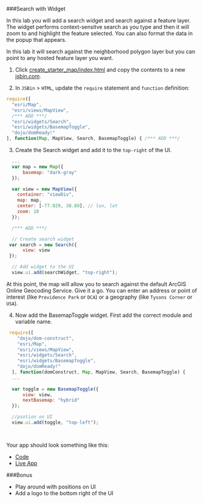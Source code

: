 ###Search with Widget

In this lab you will add a search widget and search against a feature layer. The widget performs context-sensitve search as you type and then it will zoom to and highlight the feature selected. You can also format the data in the popup that appears. 

In this lab it will search against the neighborhood polygon layer but you can point to any hosted feature layer you want.

1. Click [create_starter_map/index.html](../create_starter_map/index.html) and copy the contents to a new [jsbin.com](http://jsbin.com).

2. In `JSBin` > `HTML`, update the `require` statement and `function` definition:

  ```javascript
  require([
    "esri/Map",
    "esri/views/MapView",
    /*** ADD ***/
    "esri/widgets/Search",
    "esri/widgets/BasemapToggle",
    "dojo/domReady!"
  ], function(Map, MapView, Search, BasemapToggle) { /*** ADD ***/ 
  ```

3. Create the Search widget and add it to the `top-right` of the UI.

  ```javascript
    ...      
    var map = new Map({
        basemap: "dark-gray"
    });

    var view = new MapView({
      container: "viewDiv",
      map: map,
      center: [-77.029, 38.89], // lon, lat
      zoom: 10
    });

    /*** ADD ***/

    // Create search widget
   var search = new Search({
        view: view
   });

    // Add widget to the UI
    view.ui.add(searchWidget, "top-right");
 
  ```

  At this point, the map will allow you to search against the default ArcGIS Online Geocoding Service. Give it a go. You can enter an address or point of interest (like `Providence Park` or `DCA`) or a geography (like `Tysons Corner` or `USA`).

4. Now add the BasemapToggle widget. First add the correct module and variable name.

  ```javascript
   require([
      "dojo/dom-construct",
      "esri/Map",
      "esri/views/MapView",
      "esri/widgets/Search",
	  "esri/widgets/BasemapToggle",
      "dojo/domReady!"
    ], function(domConstruct, Map, MapView, Search, BasemapToggle) {
    ...
    
    var toggle = new BasemapToggle({
        view: view,
        nextBasemap: "hybrid"
    });

    //psotion on UI
    view.ui.add(toggle, "top-left");

    
  ```

Your app should look something like this:
* [Code](index.html)
* [Live App](http://jofraley.github.io/Hacking_JavaScript/labs/jsapi/working_with_widgets/index.html)

###Bonus
* Play around with positions on UI
* Add a logo to the bottom right of the UI
